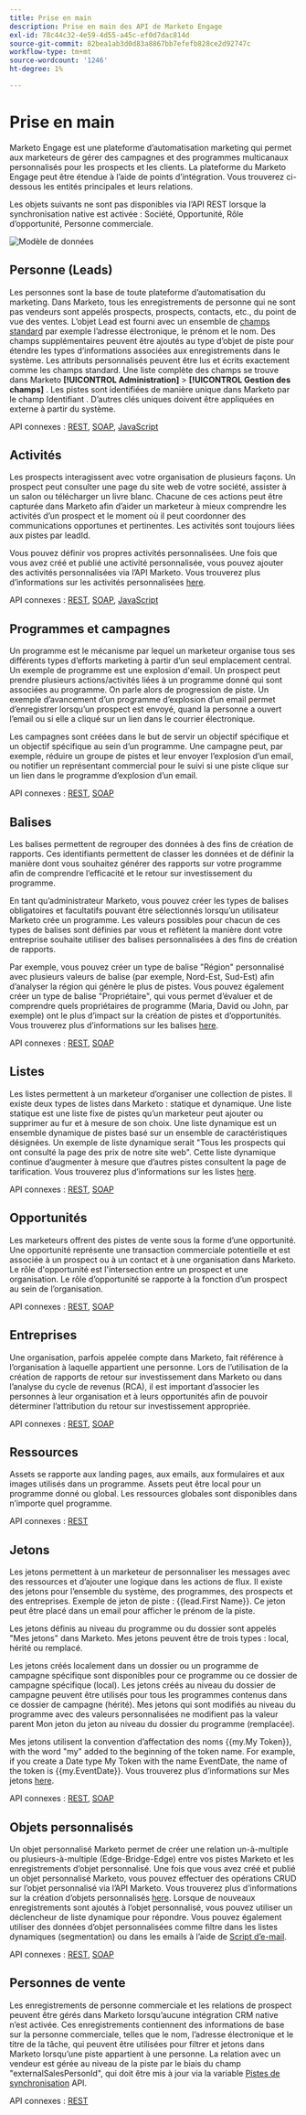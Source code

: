 ```yaml
---
title: Prise en main
description: Prise en main des API de Marketo Engage
exl-id: 78c44c32-4e59-4d55-a45c-ef0d7dac814d
source-git-commit: 82bea1ab3d0d83a8867bb7efefb828ce2d92747c
workflow-type: tm+mt
source-wordcount: '1246'
ht-degree: 1%

---
```


# Prise en main

Marketo Engage est une plateforme d’automatisation marketing qui permet aux marketeurs de gérer des campagnes et des programmes multicanaux personnalisés pour les prospects et les clients. La plateforme du Marketo Engage peut être étendue à l’aide de points d’intégration. Vous trouverez ci-dessous les entités principales et leurs relations.

Les objets suivants ne sont pas disponibles via l’API REST lorsque la synchronisation native est activée : Société, Opportunité, Rôle d’opportunité, Personne commerciale.

![Modèle de données](assets/data_model.png)

## Personne (Leads)

Les personnes sont la base de toute plateforme d’automatisation du marketing. Dans Marketo, tous les enregistrements de personne qui ne sont pas vendeurs sont appelés prospects, prospects, contacts, etc., du point de vue des ventes. L’objet Lead est fourni avec un ensemble de [champs standard](https://developer.adobe.com/marketo-apis/api/mapi/#tag/Leads/operation/getLeadFieldsUsingGET) par exemple l’adresse électronique, le prénom et le nom. Des champs supplémentaires peuvent être ajoutés au type d’objet de piste pour étendre les types d’informations associées aux enregistrements dans le système. Les attributs personnalisés peuvent être lus et écrits exactement comme les champs standard. Une liste complète des champs se trouve dans Marketo **[!UICONTROL Administration]** > **[!UICONTROL Gestion des champs]** . Les pistes sont identifiées de manière unique dans Marketo par le champ Identifiant . D’autres clés uniques doivent être appliquées en externe à partir du système.

API connexes : [REST](https://developer.adobe.com/marketo-apis/api/mapi/#tag/Leads), [SOAP](soap-api/leads.md), [JavaScript](javascript-api/lead-tracking.md#lead-tracking-api)

## Activités

Les prospects interagissent avec votre organisation de plusieurs façons. Un prospect peut consulter une page du site web de votre société, assister à un salon ou télécharger un livre blanc. Chacune de ces actions peut être capturée dans Marketo afin d’aider un marketeur à mieux comprendre les activités d’un prospect et le moment où il peut coordonner des communications opportunes et pertinentes. Les activités sont toujours liées aux pistes par leadId.

Vous pouvez définir vos propres activités personnalisées. Une fois que vous avez créé et publié une activité personnalisée, vous pouvez ajouter des activités personnalisées via l’API Marketo. Vous trouverez plus d’informations sur les activités personnalisées [here](https://experienceleague.adobe.com/en/docs/marketo/using/product-docs/administration/marketo-custom-activities/understanding-custom-activities).

API connexes : [REST](https://developer.adobe.com/marketo-apis/api/mapi/#tag/Activities), [SOAP](soap-api/activities.md), [JavaScript](javascript-api/lead-tracking.md#munchkin-behavior)

## Programmes et campagnes

Un programme est le mécanisme par lequel un marketeur organise tous ses différents types d’efforts marketing à partir d’un seul emplacement central. Un exemple de programme est une explosion d&#39;email. Un prospect peut prendre plusieurs actions/activités liées à un programme donné qui sont associées au programme. On parle alors de progression de piste. Un exemple d’avancement d’un programme d’explosion d’un email permet d’enregistrer lorsqu’un prospect est envoyé, quand la personne a ouvert l’email ou si elle a cliqué sur un lien dans le courrier électronique.

Les campagnes sont créées dans le but de servir un objectif spécifique et un objectif spécifique au sein d’un programme. Une campagne peut, par exemple, réduire un groupe de pistes et leur envoyer l’explosion d’un email, ou notifier un représentant commercial pour le suivi si une piste clique sur un lien dans le programme d’explosion d’un email.

API connexes : [REST](https://developer.adobe.com/marketo-apis/api/mapi/#tag/Campaigns), [SOAP](soap-api/getcampaignsforsource.md)

## Balises

Les balises permettent de regrouper des données à des fins de création de rapports. Ces identifiants permettent de classer les données et de définir la manière dont vous souhaitez générer des rapports sur votre programme afin de comprendre l’efficacité et le retour sur investissement du programme.

En tant qu’administrateur Marketo, vous pouvez créer les types de balises obligatoires et facultatifs pouvant être sélectionnés lorsqu’un utilisateur Marketo crée un programme. Les valeurs possibles pour chacun de ces types de balises sont définies par vous et reflètent la manière dont votre entreprise souhaite utiliser des balises personnalisées à des fins de création de rapports.

Par exemple, vous pouvez créer un type de balise &quot;Région&quot; personnalisé avec plusieurs valeurs de balise (par exemple, Nord-Est, Sud-Est) afin d’analyser la région qui génère le plus de pistes. Vous pouvez également créer un type de balise &quot;Propriétaire&quot;, qui vous permet d’évaluer et de comprendre quels propriétaires de programme (Maria, David ou John, par exemple) ont le plus d’impact sur la création de pistes et d’opportunités. Vous trouverez plus d’informations sur les balises [here](https://experienceleague.adobe.com/en/docs/marketo/using/product-docs/core-marketo-concepts/programs/working-with-programs/understanding-tags).

API connexes : [REST](https://developer.adobe.com/marketo-apis/api/asset/), [SOAP](soap-api/gettags.md)

## Listes

Les listes permettent à un marketeur d’organiser une collection de pistes. Il existe deux types de listes dans Marketo : statique et dynamique. Une liste statique est une liste fixe de pistes qu’un marketeur peut ajouter ou supprimer au fur et à mesure de son choix. Une liste dynamique est un ensemble dynamique de pistes basé sur un ensemble de caractéristiques désignées. Un exemple de liste dynamique serait &quot;Tous les prospects qui ont consulté la page des prix de notre site web&quot;. Cette liste dynamique continue d’augmenter à mesure que d’autres pistes consultent la page de tarification. Vous trouverez plus d’informations sur les listes [here](https://experienceleague.adobe.com/en/docs/marketo/using/home).

API connexes : [REST](https://developer.adobe.com/marketo-apis/api/asset/#tag/Static-Lists), [SOAP](soap-api/getimporttoliststatus.md)

## Opportunités

Les marketeurs offrent des pistes de vente sous la forme d’une opportunité. Une opportunité représente une transaction commerciale potentielle et est associée à un prospect ou à un contact et à une organisation dans Marketo. Le rôle d&#39;opportunité est l&#39;intersection entre un prospect et une organisation. Le rôle d’opportunité se rapporte à la fonction d’un prospect au sein de l’organisation.

API connexes : [REST](https://developer.adobe.com/marketo-apis/api/mapi/#tag/Opportunities), [SOAP](soap-api/getmobjects.md)

## Entreprises

Une organisation, parfois appelée compte dans Marketo, fait référence à l’organisation à laquelle appartient une personne. Lors de l’utilisation de la création de rapports de retour sur investissement dans Marketo ou dans l’analyse du cycle de revenus (RCA), il est important d’associer les personnes à leur organisation et à leurs opportunités afin de pouvoir déterminer l’attribution du retour sur investissement appropriée.

API connexes : [REST](https://developer.adobe.com/marketo-apis/api/mapi/#tag/Companies), [SOAP](soap-api/leads.md)

## Ressources

Assets se rapporte aux landing pages, aux emails, aux formulaires et aux images utilisés dans un programme. Assets peut être local pour un programme donné ou global. Les ressources globales sont disponibles dans n’importe quel programme.

API connexes : [REST](https://developer.adobe.com/marketo-apis/api/asset/)

## Jetons

Les jetons permettent à un marketeur de personnaliser les messages avec des ressources et d’ajouter une logique dans les actions de flux. Il existe des jetons pour l’ensemble du système, des programmes, des prospects et des entreprises. Exemple de jeton de piste : {{lead.First Name}}. Ce jeton peut être placé dans un email pour afficher le prénom de la piste.

Les jetons définis au niveau du programme ou du dossier sont appelés &quot;Mes jetons&quot; dans Marketo. Mes jetons peuvent être de trois types : local, hérité ou remplacé.

Les jetons créés localement dans un dossier ou un programme de campagne spécifique sont disponibles pour ce programme ou ce dossier de campagne spécifique (local). Les jetons créés au niveau du dossier de campagne peuvent être utilisés pour tous les programmes contenus dans ce dossier de campagne (hérité). Mes jetons qui sont modifiés au niveau du programme avec des valeurs personnalisées ne modifient pas la valeur parent Mon jeton du jeton au niveau du dossier du programme (remplacée).

Mes jetons utilisent la convention d’affectation des noms {{my.My Token}}, with the word "my" added to the beginning of the token name. For example, if you create a Date type My Token with the name EventDate, the name of the token is {{my.EventDate}}. Vous trouverez plus d’informations sur Mes jetons [here](https://experienceleague.adobe.com/en/docs/marketo/using/product-docs/core-marketo-concepts/programs/tokens/understanding-my-tokens-in-a-program).

API connexes : [REST](https://developer.adobe.com/marketo-apis/api/asset/#tag/Tokens), [SOAP](soap-api/getcampaignsforsource.md)

## Objets personnalisés

Un objet personnalisé Marketo permet de créer une relation un-à-multiple ou plusieurs-à-multiple (Edge-Bridge-Edge) entre vos pistes Marketo et les enregistrements d’objet personnalisé. Une fois que vous avez créé et publié un objet personnalisé Marketo, vous pouvez effectuer des opérations CRUD sur l’objet personnalisé via l’API Marketo. Vous trouverez plus d’informations sur la création d’objets personnalisés [here](https://experienceleague.adobe.com/en/docs/marketo/using/home). Lorsque de nouveaux enregistrements sont ajoutés à l’objet personnalisé, vous pouvez utiliser un déclencheur de liste dynamique pour répondre. Vous pouvez également utiliser des données d’objet personnalisées comme filtre dans les listes dynamiques (segmentation) ou dans les emails à l’aide de [Script d’e-mail](email-scripting.md).

API connexes : [REST](https://developer.adobe.com/marketo-apis/api/mapi/#tag/Custom-Objects), [SOAP](soap-api/custom-objects.md)

## Personnes de vente

Les enregistrements de personne commerciale et les relations de prospect peuvent être gérés dans Marketo lorsqu’aucune intégration CRM native n’est activée. Ces enregistrements contiennent des informations de base sur la personne commerciale, telles que le nom, l’adresse électronique et le titre de la tâche, qui peuvent être utilisées pour filtrer et jetons dans Marketo lorsqu’une piste appartient à une personne. La relation avec un vendeur est gérée au niveau de la piste par le biais du champ &quot;externalSalesPersonId&quot;, qui doit être mis à jour via la variable [Pistes de synchronisation](https://developer.adobe.com/marketo-apis/api/mapi/#tag/Leads/operation/syncLeadUsingPOST) API.

API connexes : [REST](https://developer.adobe.com/marketo-apis/api/mapi/#tag/Sales-Persons)
